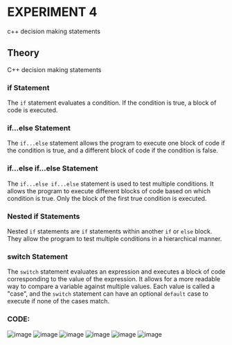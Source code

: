 # EXPERIMENT 4
c++ decision making statements

## Theory

C++ decision making statements

### if Statement

The `if` statement evaluates a condition. If the condition is true, a block of code is executed.

### if...else Statement

The `if...else` statement allows the program to execute one block of code if the condition is true, and a different block of code if the condition is false.

### if...else if...else Statement

The `if...else if...else` statement is used to test multiple conditions. It allows the program to execute different blocks of code based on which condition is true. Only the block of the first true condition is executed.

### Nested if Statements

Nested `if` statements are `if` statements within another `if` or `else` block. They allow the program to test multiple conditions in a hierarchical manner.

### switch Statement

The `switch` statement evaluates an expression and executes a block of code corresponding to the value of the expression. It allows for a more readable way to compare a variable against multiple values. Each value is called a "case", and the `switch` statement can have an optional `default` case to execute if none of the cases match.
### CODE:
![image](https://github.com/user-attachments/assets/e470c735-a118-4a1b-878e-a423353276ce)
![image](https://github.com/user-attachments/assets/ff09cbdf-d12a-4416-b403-fef0336c6072)
![image](https://github.com/user-attachments/assets/b5b110b4-8f6f-4fd2-b051-33f6c9d67dae)
![image](https://github.com/user-attachments/assets/100dff18-f177-40e2-8560-8241fcd2108e)
![image](https://github.com/user-attachments/assets/989e6ec3-02a1-460a-8365-c804074efba4)
![image](https://github.com/user-attachments/assets/e2360b84-89ca-475a-abf8-a9596ff88c20)







